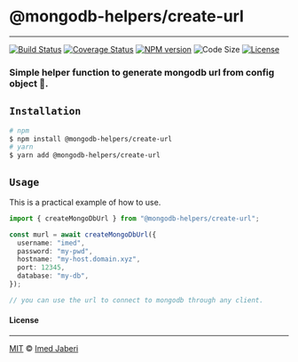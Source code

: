 # @mongodb-helpers/create-url

---

[![Build Status][travis-img]][travis-url]
[![Coverage Status][coverage-img]][coverage-url]
[![NPM version][npm-badge]][npm-url]
![Code Size][code-size-badge]
[![License][license-badge]][license-url]

<!-- ***************** -->

[travis-img]: https://travis-ci.com/mongodb-helpers/create-url.svg?branch=master
[travis-url]: https://travis-ci.com/mongodb-helpers/create-url
[coverage-img]: https://coveralls.io/repos/github/mongodb-helpers/create-url/badge.svg?branch=master
[coverage-url]: https://coveralls.io/github/mongodb-helpers/create-url?branch=master
[npm-badge]: https://img.shields.io/npm/v/@mongodb-helpers/create-url.svg?style=flat
[npm-url]: https://www.npmjs.com/package/@mongodb-helpers/create-url
[license-badge]: https://img.shields.io/badge/license-MIT-green.svg?style=flat
[license-url]: https://github.com/mongodb-helpers/create-url/blob/master/LICENSE
[code-size-badge]: https://img.shields.io/github/languages/code-size/mongodb-helpers/create-url
[pr-welcoming-badge]: https://img.shields.io/badge/PRs-welcome-brightgreen.svg?style=flat

<!-- ***************** -->

### Simple helper function to generate mongodb url from config object 🎐.

## `Installation`

```bash
# npm
$ npm install @mongodb-helpers/create-url
# yarn
$ yarn add @mongodb-helpers/create-url
```

## `Usage`

This is a practical example of how to use.

```typescript
import { createMongoDbUrl } from "@mongodb-helpers/create-url";

const murl = await createMongoDbUrl({
  username: "imed",
  password: "my-pwd",
  hostname: "my-host.domain.xyz",
  port: 12345,
  database: "my-db",
});

// you can use the url to connect to mongodb through any client.
```

#### License

---

[MIT](LICENSE) &copy; [Imed Jaberi](https://github.com/3imed-jaberi)
